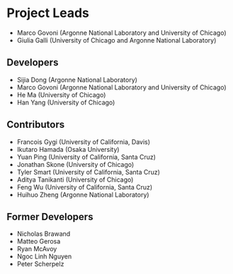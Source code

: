 # Project Leads 

- Marco Govoni (Argonne National Laboratory and University of Chicago)
- Giulia Galli (University of Chicago and Argonne National Laboratory)

## Developers

- Sijia Dong (Argonne National Laboratory)
- Marco Govoni (Argonne National Laboratory and University of Chicago)
- He Ma (University of Chicago)
- Han Yang (University of Chicago)

## Contributors

- Francois Gygi (University of California, Davis)
- Ikutaro Hamada (Osaka University)
- Yuan Ping (University of California, Santa Cruz)
- Jonathan Skone (University of Chicago)
- Tyler Smart (University of California, Santa Cruz)
- Aditya Tanikanti (University of Chicago)
- Feng Wu (University of California, Santa Cruz)
- Huihuo Zheng (Argonne National Laboratory)

## Former Developers

- Nicholas Brawand
- Matteo Gerosa 
- Ryan McAvoy
- Ngoc Linh Nguyen
- Peter Scherpelz
